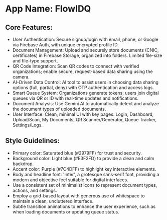 # **App Name**: FlowIDQ

## Core Features:

- User Authentication: Secure signup/login with email, phone, or Google via Firebase Auth, with unique encrypted profile ID.
- Document Management: Upload and securely store documents (CNIC, certificates) in Firebase Storage, organized into folders. Limited file-size and file-type support.
- QR Code Integration: Scan QR codes to connect with verified organizations; enable secure, request-based data sharing using the camera.
- AI-Driven Data Control: AI tool to assist users in choosing data sharing options (full, partial, deny) with OTP authentication and access logs.
- Smart Queue System: Organizations generate tokens; users join digital queues via QR or ID with real-time updates and notifications.
- Document Analysis: Use Gemini AI to automatically detect and analyze the document types of uploaded documents.
- User Interface: Clean, minimal UI with key pages: Login, Dashboard, Upload/Scan, My Documents, QR Scanner/Generator, Queue Tracker, Settings/Logs.

## Style Guidelines:

- Primary color: Saturated blue (#2979FF) for trust and security.
- Background color: Light blue (#E3F2FD) to provide a clean and calm backdrop.
- Accent color: Purple (#7C4DFF) to highlight key interactive elements.
- Body and headline font: 'Inter', a grotesque sans-serif font, providing a modern and objective feel suitable for digital interfaces.
- Use a consistent set of minimalist icons to represent document types, actions, and settings.
- Employ a grid-based layout with generous use of whitespace to maintain a clean, uncluttered interface.
- Subtle transition animations to enhance the user experience, such as when loading documents or updating queue status.